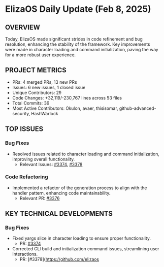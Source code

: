 # ElizaOS Daily Update (Feb 8, 2025)

## OVERVIEW 
Today, ElizaOS made significant strides in code refinement and bug resolution, enhancing the stability of the framework. Key improvements were made in character loading and command initialization, paving the way for a more robust user experience.

## PROJECT METRICS
- PRs: 4 merged PRs, 13 new PRs
- Issues: 6 new issues, 1 closed issue
- Unique Contributors: 29
- Code Changes: +32,119/-230,767 lines across 53 files
- Total Commits: 39
- Most Active Contributors: Okulon, avaer, thisisomar, github-advanced-security, HashWarlock

## TOP ISSUES
### Bug Fixes
- Resolved issues related to character loading and command initialization, improving overall functionality.
  - Relevant Issues: [#3374](https://github.com/elizaos/eliza/pull/3374), [#3378](https://github.com/elizaos/eliza/pull/3378)

### Code Refactoring
- Implemented a refactor of the generation process to align with the handler pattern, enhancing code maintainability.
  - Relevant PR: [#3376](https://github.com/elizaos/eliza/pull/3376)

## KEY TECHNICAL DEVELOPMENTS
### Bug Fixes
- Fixed yargs slice in character loading to ensure proper functionality. 
  - PR: [#3374](https://github.com/elizaos/eliza/pull/3374)
- Corrected CLI build and initialization command issues, streamlining user interactions.
  - PR: [#3378](https://github.com/elizaos